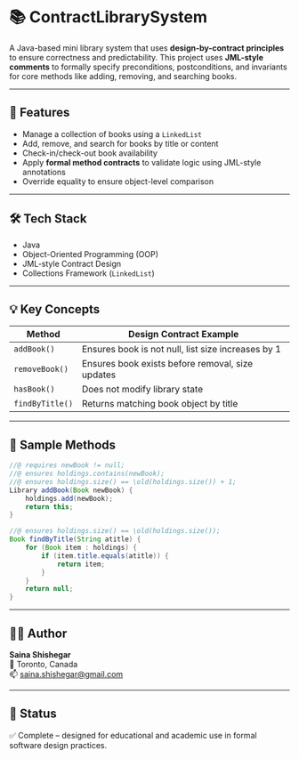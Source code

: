 # 📚 ContractLibrarySystem

A Java-based mini library system that uses **design-by-contract principles** to ensure correctness and predictability. This project uses **JML-style comments** to formally specify preconditions, postconditions, and invariants for core methods like adding, removing, and searching books.

---

## 🧠 Features

- Manage a collection of books using a `LinkedList`
- Add, remove, and search for books by title or content
- Check-in/check-out book availability
- Apply **formal method contracts** to validate logic using JML-style annotations
- Override equality to ensure object-level comparison

---

## 🛠️ Tech Stack

- Java  
- Object-Oriented Programming (OOP)  
- JML-style Contract Design  
- Collections Framework (`LinkedList`)

---

## 💡 Key Concepts

| Method           | Design Contract Example                                |
|------------------|--------------------------------------------------------|
| `addBook()`      | Ensures book is not null, list size increases by 1     |
| `removeBook()`   | Ensures book exists before removal, size updates       |
| `hasBook()`      | Does not modify library state                          |
| `findByTitle()`  | Returns matching book object by title                  |

---

## 🧪 Sample Methods

```java
//@ requires newBook != null;
//@ ensures holdings.contains(newBook);
//@ ensures holdings.size() == \old(holdings.size()) + 1;
Library addBook(Book newBook) {
    holdings.add(newBook);
    return this;
}
```

```java
//@ ensures holdings.size() == \old(holdings.size());
Book findByTitle(String atitle) {
    for (Book item : holdings) {
        if (item.title.equals(atitle)) {
            return item;
        }
    }
    return null;
}
```

---

## 👩‍💻 Author

**Saina Shishegar**  
📍 Toronto, Canada  
📫 [saina.shishegar@gmail.com](mailto:saina.shishegar@gmail.com)

---

## 🏁 Status

✅ Complete – designed for educational and academic use in formal software design practices.

